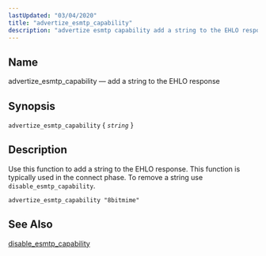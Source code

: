 ```yaml
---
lastUpdated: "03/04/2020"
title: "advertize_esmtp_capability"
description: "advertize esmtp capability add a string to the EHLO response advertize esmtp capability string Use this function to add a string to the EHLO response This function is typically used in the connect phase To remove a string use disable esmtp capability Example 16 3 advertize esmtp capability example disable..."
---
```


<a name="sieve.ref.advertize_esmtp_capability"></a> 
## Name

advertize_esmtp_capability — add a string to the EHLO response

## Synopsis

`advertize_esmtp_capability` { *`string`* }

<a name="idp28537456"></a> 
## Description

Use this function to add a string to the EHLO response. This function is typically used in the connect phase. To remove a string use `disable_esmtp_capability`.

<a name="example.advertize_esmtp_capability"></a> 


`advertize_esmtp_capability "8bitmime"`
<a name="idp28542320"></a> 
## See Also

[disable_esmtp_capability](/momentum/3/3-reference/sieve-ref-disable-esmtp-capability)